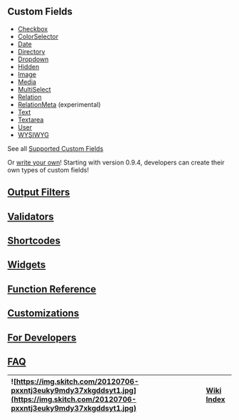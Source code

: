 ## Custom Fields ##

  * [Checkbox](Checkbox.md)
  * [ColorSelector](ColorSelector.md)
  * [Date](Date.md)
  * [Directory](Directory.md)
  * [Dropdown](Dropdown.md)
  * [Hidden](Hidden.md)
  * [Image](Image.md)
  * [Media](Media.md)
  * [MultiSelect](MultiSelect.md)
  * [Relation](Relation.md)
  * [RelationMeta](RelationMeta.md) (experimental)
  * [Text](Text.md)
  * [Textarea](Textarea.md)
  * [User](User.md)
  * [WYSIWYG](WYSIWYG.md)

See all [Supported Custom Fields](SupportedCustomFields.md)

Or [write your own](CustomCustomFields.md)! Starting with version 0.9.4, developers can create their own types of custom fields!

## [Output Filters](OutputFilters.md) ##

## [Validators](Validators.md) ##

## [Shortcodes](Shortcodes.md) ##

## [Widgets](Widgets.md) ##

## [Function Reference](TemplateFunctions.md) ##

## [Customizations](Customizations.md) ##

## [For Developers](DeveloperDocumentation.md) ##

## [FAQ](FAQ.md) ##

|![https://img.skitch.com/20120706-pxxntj3euky9mdy37xkgddsyt1.jpg](https://img.skitch.com/20120706-pxxntj3euky9mdy37xkgddsyt1.jpg)|[Wiki Index](http://code.google.com/p/wordpress-custom-content-type-manager/w/list)|
|:--------------------------------------------------------------------------------------------------------------------------------|:----------------------------------------------------------------------------------|